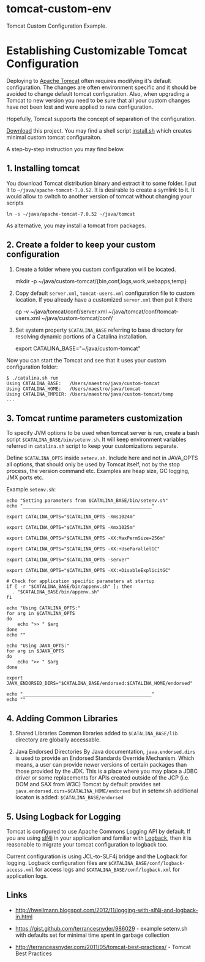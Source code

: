 tomcat-custom-env
=================

Tomcat Custom Configuration Example.

# Establishing Customizable Tomcat Configuration

Deploying to [Apache Tomcat](http://tomcat.apache.org) often requires modifying it's default configuration. 
The changes are often environment specific and it should be avoided to change default tomcat configuration.
Also, when upgrading a Tomcat to new version you need to be sure that all your custom changes have not been lost and were applied to new configuration.

Hopefully, Tomcat supports the concept of separation of the configuration.

[Download](https://github.com/kpavlov/tomcat-custom-env/archive/master.zip) this project.
You may find a shell script [install.sh](https://github.com/kpavlov/tomcat-custom-env/blob/master/install.sh) which creates minimal custom tomcat configuraiton. 

A step-by-step instruction you may find below.

## 1. Installing tomcat
You download Tomcat distribution binary and extract it to some folder.
I put it to `~/java/apache-tomcat-7.0.52`.
It is desirable to create a symlink to it. It would allow to switch to another version of tomcat without changing your scripts
    
    ln -s ~/java/apache-tomcat-7.0.52 ~/java/tomcat
    
As alternative, you may install a tomcat from packages.

## 2. Create a folder to keep your custom configuration

1. Create a folder where you custom configuration will be located.
  
    mkdir -p ~/java/custom-tomcat/{bin,conf,logs,work,webapps,temp}

2. Copy default `server.xml`, `tomcat-users.xml` configuration file to custom location. If you already have a customized `server.xml` then put it there
         
	cp -v ~/java/tomcat/conf/server.xml ~/java/tomcat/conf/tomcat-users.xml ~/java/custom-tomcat/conf/

3. Set system property `$CATALINA_BASE` referring to base directory for resolving dynamic portions of a Catalina installation. 
   
     export CATALINA_BASE="~/java/custom-tomcat"

Now you can start the Tomcat and see that it uses your custom configuration folder:

    $ ./catalina.sh run
    Using CATALINA_BASE:   /Users/maestro/java/custom-tomcat 
    Using CATALINA_HOME:   /Users/maestro/java/tomcat
    Using CATALINA_TMPDIR: /Users/maestro/java/custom-tomcat/temp
    ...
 
## 3. Tomcat runtime parameters customization
 
To specify JVM options to be used when tomcat server is run, create a bash script `$CATALINA_BASE/bin/setenv.sh`. 
It will keep environment variables referred in `catalina.sh` script to keep your customizations separate.

Define `$CATALINA_OPTS` inside `setenv.sh`.  Include here and not in JAVA_OPTS all options, that should only be used by Tomcat itself, not by the stop process, the version command etc. 
Examples are heap size, GC logging, JMX ports etc.

Example `setenv.sh`:

    echo "Setting parameters from $CATALINA_BASE/bin/setenv.sh"
    echo "_______________________________________________"
    
    export CATALINA_OPTS="$CATALINA_OPTS -Xms1024m"

    export CATALINA_OPTS="$CATALINA_OPTS -Xmx1025m"
    
    export CATALINA_OPTS="$CATALINA_OPTS -XX:MaxPermSize=256m"
    
    export CATALINA_OPTS="$CATALINA_OPTS -XX:+UseParallelGC"
    
    export CATALINA_OPTS="$CATALINA_OPTS -server"
    
    export CATALINA_OPTS="$CATALINA_OPTS -XX:+DisableExplicitGC"
    
    # Check for application specific parameters at startup
    if [ -r "$CATALINA_BASE/bin/appenv.sh" ]; then
      . "$CATALINA_BASE/bin/appenv.sh"
    fi
     
    echo "Using CATALINA_OPTS:"
    for arg in $CATALINA_OPTS
    do
        echo ">> " $arg
    done
    echo ""
     
    echo "Using JAVA_OPTS:"
    for arg in $JAVA_OPTS
    do
        echo ">> " $arg
    done
    
    export JAVA_ENDORSED_DIRS="$CATALINA_BASE/endorsed:$CATALINA_HOME/endorsed"
    
    echo "_______________________________________________"
    echo ""
        


## 4. Adding Common Libraries

1. Shared Libraries
Common libraries added to `$CATALINA_BASE/lib` directory are globally accessable.

2. Java Endorsed Directories
By Java documentation, `java.endorsed.dirs` is used to provide an Endorsed Standards Override Mechanism. Which means, a user can provide newer versions of certain packages than those provided by the JDK.
This is a place where you may place a JDBC driver or some replacements for APIs created outside of the JCP (i.e. DOM and SAX from W3C) 
Tomcat by default provides set `java.endorsed.dirs=$CATALINA_HOME/endorsed` but in setenv.sh additional locaton is added: `$CATALINA_BASE/endorsed`

## 5. Using Logback for Logging

Tomcat is configured to use Apache Commons Logging API by default.
If you are using [slf4j][slf4j] in your application and familiar with [Logback][logback], then it is reasonable to migrate your tomcat configuration to logback too.

Current configuration is using JCL-to-SLF4j bridge and the Logback for logging.
Logback configuration files are `$CATALINA_BASE/conf/logback-access.xml` for access logs and `$CATALINA_BASE/conf/logback.xml` for application logs.


## Links

- http://hwellmann.blogspot.com/2012/11/logging-with-slf4j-and-logback-in.html
- https://gist.github.com/terrancesnyder/986029 - example setenv.sh with defaults set for minimal time spent in garbage collection
- http://terranceasnyder.com/2011/05/tomcat-best-practices/ - Tomcat Best Practices
 

  [slf4j]: http://slf4j.org
  [logback]: http://logback.qos.ch
